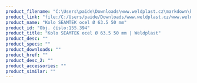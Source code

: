 ```yaml
---
product_filename: "C:\Users\paide\Downloads\www.weldplast.cz\markdown\kolo-seamtek-ocel-o-635-50-mm_pg=4.md"
product_link: "file:/C:/Users/paide/Downloads/www.weldplast.cz/www.weldplast.cz/kolo-seamtek-ocel-o-635-50-mm_pg=4"
product_name: "Kolo SEAMTEK ocel Ø 63.5 50 mm"
product_id: "Obj. číslo:155.394"
product_title: "Kolo SEAMTEK ocel Ø 63.5 50 mm | Weldplast"
product_desc: ""
product_specs: ""
product_downloads: ""
product_href: ""
product_desc_2: ""
product_accessories: ""
product_similar: ""
---
```


